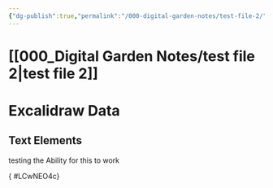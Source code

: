 ```yaml
---
{"dg-publish":true,"permalink":"/000-digital-garden-notes/test-file-2/"}
---
```


#  [[000_Digital Garden Notes/test file 2\|test file 2]] 


 
 
# Excalidraw Data

## Text Elements
testing the Ability for this to work

{ #LCwNEO4c}


